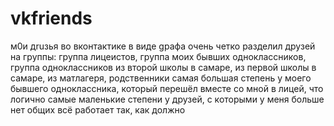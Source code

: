 # vkfriends
м0и дruзья во вконтактике в виде gрафа
очень четко разделил друзей на группы: группа лицеистов, группа моих бывших одноклассников, группа одноклассников из второй школы в самаре, из первой школы в самаре, из матлагеря, родственники
самая большая степень у моего бывшего одноклассника, который перешёл вместе со мной в лицей, что логично
самые маленькие степени у друзей, с которыми у меня больше нет общих
всё работает так, как должно
